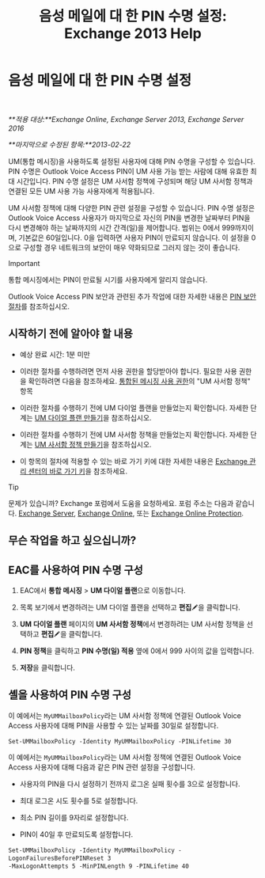 ﻿---
title: '음성 메일에 대 한 PIN 수명 설정: Exchange 2013 Help'
TOCTitle: 음성 메일에 대 한 PIN 수명 설정
ms:assetid: d17f0bf6-0ad6-40a4-bdd5-f7098f39250d
ms:mtpsurl: https://technet.microsoft.com/ko-kr/library/Bb124712(v=EXCHG.150)
ms:contentKeyID: 50556093
ms.date: 05/22/2018
mtps_version: v=EXCHG.150
ms.translationtype: MT
---

# 음성 메일에 대 한 PIN 수명 설정

 

_**적용 대상:**Exchange Online, Exchange Server 2013, Exchange Server 2016_

_**마지막으로 수정된 항목:**2013-02-22_

UM(통합 메시징)을 사용하도록 설정된 사용자에 대해 PIN 수명을 구성할 수 있습니다. PIN 수명은 Outlook Voice Access PIN이 UM 사용 가능 받는 사람에 대해 유효한 최대 시간입니다. PIN 수명 설정은 UM 사서함 정책에 구성되며 해당 UM 사서함 정책과 연결된 모든 UM 사용 가능 사용자에게 적용됩니다.

UM 사서함 정책에 대해 다양한 PIN 관련 설정을 구성할 수 있습니다. PIN 수명 설정은 Outlook Voice Access 사용자가 마지막으로 자신의 PIN을 변경한 날짜부터 PIN을 다시 변경해야 하는 날짜까지의 시간 간격(일)을 제어합니다. 범위는 0에서 999까지이며, 기본값은 60일입니다. 0을 입력하면 사용자 PIN이 만료되지 않습니다. 이 설정을 0으로 구성할 경우 네트워크의 보안이 매우 약화되므로 그러지 않는 것이 좋습니다.


> [!IMPORTANT]
> 통합 메시징에서는 PIN이 만료될 시기를 사용자에게 알리지 않습니다.



Outlook Voice Access PIN 보안과 관련된 추가 작업에 대한 자세한 내용은 [PIN 보안 절차](pin-security-procedures-exchange-2013-help.md)를 참조하십시오.

## 시작하기 전에 알아야 할 내용

  - 예상 완료 시간: 1분 미만

  - 이러한 절차를 수행하려면 먼저 사용 권한을 할당받아야 합니다. 필요한 사용 권한을 확인하려면 다음을 참조하세요. [통합된 메시징 사용 권한](unified-messaging-permissions-exchange-2013-help.md)의 "UM 사서함 정책" 항목

  - 이러한 절차를 수행하기 전에 UM 다이얼 플랜을 만들었는지 확인합니다. 자세한 단계는 [UM 다이얼 플랜 만들기](create-a-um-dial-plan-exchange-2013-help.md)을 참조하십시오.

  - 이러한 절차를 수행하기 전에 UM 사서함 정책을 만들었는지 확인합니다. 자세한 단계는 [UM 사서함 정책 만들기](create-a-um-mailbox-policy-exchange-2013-help.md)을 참조하십시오.

  - 이 항목의 절차에 적용할 수 있는 바로 가기 키에 대한 자세한 내용은 [Exchange 관리 센터의 바로 가기 키](keyboard-shortcuts-in-the-exchange-admin-center-exchange-online-protection-help.md)을 참조하세요.


> [!TIP]
> 문제가 있습니까? Exchange 포럼에서 도움을 요청하세요. 포럼 주소는 다음과 같습니다. <A href="https://go.microsoft.com/fwlink/p/?linkid=60612">Exchange Server</A>, <A href="https://go.microsoft.com/fwlink/p/?linkid=267542">Exchange Online</A>, 또는 <A href="https://go.microsoft.com/fwlink/p/?linkid=285351">Exchange Online Protection</A>.



## 무슨 작업을 하고 싶으십니까?

## EAC를 사용하여 PIN 수명 구성

1.  EAC에서 **통합 메시징** \> **UM 다이얼 플랜**으로 이동합니다.

2.  목록 보기에서 변경하려는 UM 다이얼 플랜을 선택하고 **편집**![편집 아이콘](images/JJ218640.6f53ccb2-1f13-4c02-bea0-30690e6ea71d(EXCHG.150).gif "편집 아이콘")을 클릭합니다.

3.  **UM 다이얼 플랜** 페이지의 **UM 사서함 정책**에서 변경하려는 UM 사서함 정책을 선택하고 **편집**![편집 아이콘](images/JJ218640.6f53ccb2-1f13-4c02-bea0-30690e6ea71d(EXCHG.150).gif "편집 아이콘")을 클릭합니다.

4.  **PIN 정책**을 클릭하고 **PIN 수명(일) 적용** 옆에 0에서 999 사이의 값을 입력합니다.

5.  **저장**을 클릭합니다.

## 셸을 사용하여 PIN 수명 구성

이 예에서는 `MyUMMailboxPolicy`라는 UM 사서함 정책에 연결된 Outlook Voice Access 사용자에 대해 PIN을 사용할 수 있는 날짜를 30일로 설정합니다.

    Set-UMMailboxPolicy -Identity MyUMMailboxPolicy -PINLifetime 30

이 예에서는 `MyUMMailboxPolicy`라는 UM 사서함 정책에 연결된 Outlook Voice Access 사용자에 대해 다음과 같은 PIN 관련 설정을 구성합니다.

  - 사용자의 PIN을 다시 설정하기 전까지 로그온 실패 횟수를 3으로 설정합니다.

  - 최대 로그온 시도 횟수를 5로 설정합니다.

  - 최소 PIN 길이를 9자리로 설정합니다.

  - PIN이 40일 후 만료되도록 설정합니다.

<!-- end list -->

    Set-UMMailboxPolicy -Identity MyUMMailboxPolicy -LogonFailuresBeforePINReset 3
    -MaxLogonAttempts 5 -MinPINLength 9 -PINLifetime 40

